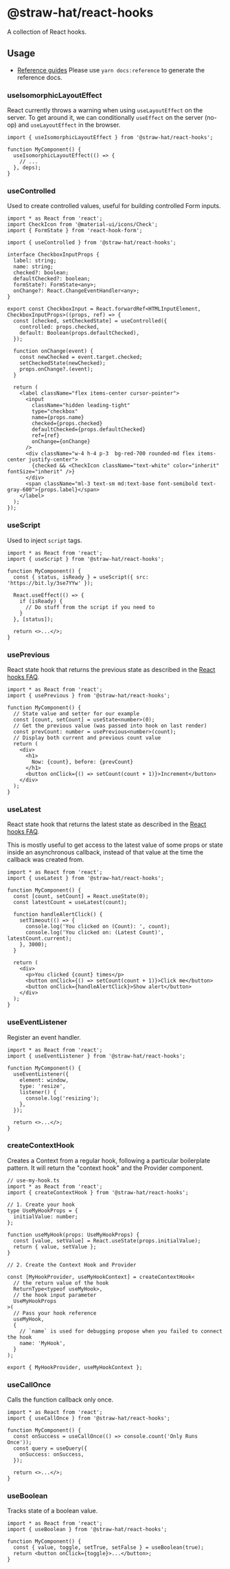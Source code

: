 # @straw-hat/react-hooks

A collection of React hooks.

## Usage

- [Reference guides](./docs/reference/index.html) Please use `yarn docs:reference`
  to generate the reference docs.

### useIsomorphicLayoutEffect

React currently throws a warning when using `useLayoutEffect` on the server. To
get around it, we can conditionally `useEffect` on the server (no-op) and
`useLayoutEffect` in the browser.

```tsx
import { useIsomorphicLayoutEffect } from '@straw-hat/react-hooks';

function MyComponent() {
  useIsomorphicLayoutEffect(() => {
    // ...
  }, deps);
}
```

### useControlled

Used to create controlled values, useful for building controlled Form inputs.

```tsx
import * as React from 'react';
import CheckIcon from '@material-ui/icons/Check';
import { FormState } from 'react-hook-form';

import { useControlled } from '@straw-hat/react-hooks';

interface CheckboxInputProps {
  label: string;
  name: string;
  checked?: boolean;
  defaultChecked?: boolean;
  formState?: FormState<any>;
  onChange?: React.ChangeEventHandler<any>;
}

export const CheckboxInput = React.forwardRef<HTMLInputElement, CheckboxInputProps>((props, ref) => {
  const [checked, setCheckedState] = useControlled({
    controlled: props.checked,
    default: Boolean(props.defaultChecked),
  });

  function onChange(event) {
    const newChecked = event.target.checked;
    setCheckedState(newChecked);
    props.onChange?.(event);
  }

  return (
    <label className="flex items-center cursor-pointer">
      <input
        className="hidden leading-tight"
        type="checkbox"
        name={props.name}
        checked={props.checked}
        defaultChecked={props.defaultChecked}
        ref={ref}
        onChange={onChange}
      />
      <div className="w-4 h-4 p-3  bg-red-700 rounded-md flex items-center justify-center">
        {checked && <CheckIcon className="text-white" color="inherit" fontSize="inherit" />}
      </div>
      <span className="ml-3 text-sm md:text-base font-semibold text-gray-600">{props.label}</span>
    </label>
  );
});
```

### useScript

Used to inject `script` tags.

```tsx
import * as React from 'react';
import { useScript } from '@straw-hat/react-hooks';

function MyComponent() {
  const { status, isReady } = useScript({ src: 'https://bit.ly/3se7YYw' });

  React.useEffect(() => {
    if (isReady) {
      // Do stuff from the script if you need to
    }
  }, [status]);

  return <>...</>;
}
```

### usePrevious

React state hook that returns the previous state as described in the
[React hooks FAQ](https://reactjs.org/docs/hooks-faq.html#how-to-get-the-previous-props-or-state).

```tsx
import * as React from 'react';
import { usePrevious } from '@straw-hat/react-hooks';

function MyComponent() {
  // State value and setter for our example
  const [count, setCount] = useState<number>(0);
  // Get the previous value (was passed into hook on last render)
  const prevCount: number = usePrevious<number>(count);
  // Display both current and previous count value
  return (
    <div>
      <h1>
        Now: {count}, before: {prevCount}
      </h1>
      <button onClick={() => setCount(count + 1)}>Increment</button>
    </div>
  );
}
```

### useLatest

React state hook that returns the latest state as described in the [React hooks FAQ](https://reactjs.org/docs/hooks-faq.html#why-am-i-seeing-stale-props-or-state-inside-my-function).

This is mostly useful to get access to the latest value of some props or state
inside an asynchronous callback, instead of that value at the time the callback
was created from.

```tsx
import * as React from 'react';
import { useLatest } from '@straw-hat/react-hooks';

function MyComponent() {
  const [count, setCount] = React.useState(0);
  const latestCount = useLatest(count);

  function handleAlertClick() {
    setTimeout(() => {
      console.log('You clicked on (Count): ', count);
      console.log('You clicked on: (Latest Count)', latestCount.current);
    }, 3000);
  }

  return (
    <div>
      <p>You clicked {count} times</p>
      <button onClick={() => setCount(count + 1)}>Click me</button>
      <button onClick={handleAlertClick}>Show alert</button>
    </div>
  );
}
```

### useEventListener

Register an event handler.

```tsx
import * as React from 'react';
import { useEventListener } from '@straw-hat/react-hooks';

function MyComponent() {
  useEventListener({
    element: window,
    type: 'resize',
    listener() {
      console.log('resizing');
    },
  });

  return <>...</>;
}
```

### createContextHook

Creates a Context from a regular hook, following a particular boilerplate
pattern. It will return the "context hook" and the Provider component.

```tsx
// use-my-hook.ts
import * as React from 'react';
import { createContextHook } from '@straw-hat/react-hooks';

// 1. Create your hook
type UseMyHookProps = {
  initialValue: number;
};

function useMyHook(props: UseMyHookProps) {
  const [value, setValue] = React.useState(props.initialValue);
  return { value, setValue };
}

// 2. Create the Context Hook and Provider

const [MyHookProvider, useMyHookContext] = createContextHook<
  // the return value of the hook
  ReturnType<typeof useMyHook>,
  // the hook input parameter
  UseMyHookProps
>(
  // Pass your hook reference
  useMyHook,
  {
    // `name` is used for debugging propose when you failed to connect the hook
    name: 'MyHook',
  }
);

export { MyHookProvider, useMyHookContext };
```

### useCallOnce

Calls the function callback only once.

```tsx
import * as React from 'react';
import { useCallOnce } from '@straw-hat/react-hooks';

function MyComponent() {
  const onSuccess = useCallOnce(() => console.count('Only Runs Once'));
  const query = useQuery({
    onSuccess: onSuccess,
  });

  return <>...</>;
}
```

### useBoolean

Tracks state of a boolean value.

```tsx
import * as React from 'react';
import { useBoolean } from '@straw-hat/react-hooks';

function MyComponent() {
  const { value, toggle, setTrue, setFalse } = useBoolean(true);
  return <button onClick={toggle}>...</button>;
}
```
